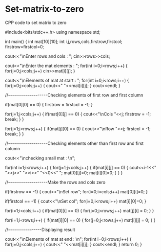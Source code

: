 # Set-matrix-to-zero
CPP code to set matrix to zero 


#include<bits/stdc++.h>
using namespace std;

int main()
{
int mat[10][10];
int i,j,rows,cols,firstrow,firstcol;
firstrow=firstcol=0;

cout<<"\nEnter rows and cols : ";
cin>>rows>>cols;

cout<<"\nEnter the mat elements : ";
for(int i=0;i<rows;i++)
{
    for(j=0;j<cols;j++)
        cin>>mat[i][j];
}

cout<<"\nElements of mat at start : ";
for(int i=0;i<rows;i++)
{
    for(j=0;j<cols;j++)
    {
         cout<<"  "<<mat[i][j];
    }         cout<<endl;
}

//--------------------Checking elements of first row and first column

if(mat[0][0] == 0)
{
    firstrow = firstcol = -1;
}

for(j=1;j<cols;j++)
{
    if(mat[0][j] == 0)
        {
            cout<<"\nCols "<<j;
            firstrow = -1;
            break;
        }
}

for(j=1;j<rows;j++)
{
    if(mat[j][0] == 0)
        {
            cout<<"\nRow "<<j;
            firstcol = -1;
            break;
        }
}


//--------------------Checking elements other than first row and first column

cout<<"\nchecking small mat : \n";

for(int i=1;i<rows;i++)
{
    for(j=1;j<cols;j++)
    {
        if(mat[i][j] == 0)
        {
            cout<<i-1<<" "<<j<<" "<<i<<" "<<0<<"     ";
            mat[0][j]=0;
            mat[i][0]=0;
        }
    }
}

//--------------------Make the rows and cols zero

if(firstrow == -1)
{
    cout<<"\nSet row";
     for(i=0;i<cols;i++)
        mat[0][i]=0;
}

if(firstcol == -1)
{
    cout<<"\nSet col";
    for(i=0;i<rows;i++)
        mat[i][0]=0;
}

for(i=1;i<cols;i++)
{
    if(mat[0][i] == 0)
    {
        for(j=0;j<rows;j++)
            mat[j][i] = 0;
    }
}

for(i=1;i<rows;i++)
{
    if(mat[i][0] == 0)
    {
        for(j=0;j<rows;j++)
            mat[i][j] = 0;
    }
}

//-----------------Displaying result

cout<<"\nElements of mat at end : \n";
for(int i=0;i<rows;i++)
{
    for(j=0;j<cols;j++)
    {
         cout<<"  "<<mat[i][j];
    }         cout<<endl;
}
return 0;
}
